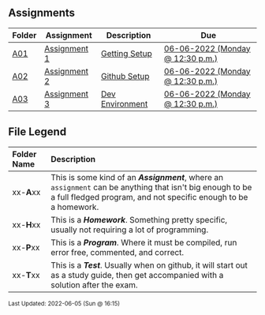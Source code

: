 ## Assignments
| Folder | Assignment | Description | Due|
 | ------------|------------|------------|------------|
 | [A01](https://github.com/rugbyprof/4443-Mobile-Apps/tree/master/Assignments/A01) | [ Assignment 1 ](https://github.com/rugbyprof/4443-Mobile-Apps/tree/master/Assignments/A01) | [ Getting Setup](https://github.com/rugbyprof/4443-Mobile-Apps/tree/master/Assignments/A01) | [06-06-2022 (Monday @ 12:30 p.m.)](https://github.com/rugbyprof/4443-Mobile-Apps/tree/master/Assignments/A01) |
 | [A02](https://github.com/rugbyprof/4443-Mobile-Apps/tree/master/Assignments/A02) | [ Assignment 2 ](https://github.com/rugbyprof/4443-Mobile-Apps/tree/master/Assignments/A02) | [ Github Setup](https://github.com/rugbyprof/4443-Mobile-Apps/tree/master/Assignments/A02) | [06-06-2022 (Monday @ 12:30 p.m.)](https://github.com/rugbyprof/4443-Mobile-Apps/tree/master/Assignments/A02) |
 | [A03](https://github.com/rugbyprof/4443-Mobile-Apps/tree/master/Assignments/A03) | [ Assignment 3 ](https://github.com/rugbyprof/4443-Mobile-Apps/tree/master/Assignments/A03) | [ Dev Environment](https://github.com/rugbyprof/4443-Mobile-Apps/tree/master/Assignments/A03) | [06-06-2022 (Monday @ 12:30 p.m.)](https://github.com/rugbyprof/4443-Mobile-Apps/tree/master/Assignments/A03) |
 
    
## File Legend

| Folder Name | Description |
|:-----------|:-------------|
|xx-**A**xx | This is some kind of an ***Assignment***, where an `assignment` can be anything that isn't big enough to be a full fledged program, and not specific enough to be a homework. |
|xx-**H**xx | This is a ***Homework***. Something pretty specific, usually not requiring a lot of programming. |
|xx-**P**xx | This is a ***Program***. Where it must be compiled, run error free, commented, and correct. |
|xx-**T**xx | This is a ***Test***. Usually when on github, it will start out as a study guide, then get accompanied with a solution after the exam. |

    
<sup>Last Updated: 2022-06-05 (Sun @ 16:15)</sup>